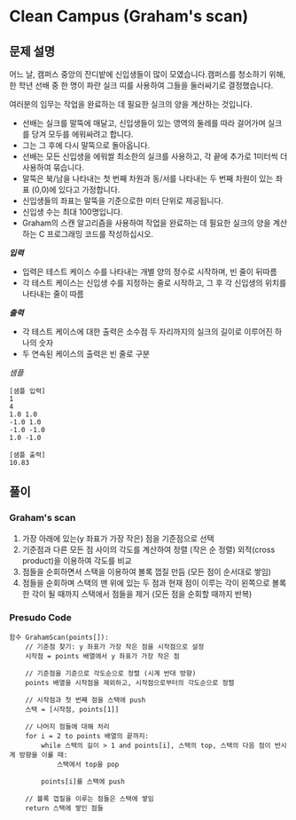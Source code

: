 # Clean Campus (Graham's scan)

## 문제 설명
어느 날, 캠퍼스 중앙의 잔디밭에 신입생들이 많이 모였습니다.캠퍼스를 청소하기 위해, 한 학년 선배 중 한 명이 파란 실크 띠를 사용하여 그들을 둘러싸기로 결정했습니다.

여러분의 임무는 작업을 완료하는 데 필요한 실크의 양을 계산하는 것입니다.

- 선배는 실크를 말뚝에 매달고, 신입생들이 있는 영역의 둘레를 따라 걸어가며 실크를 당겨 모두를 에워싸려고 합니다.
- 그는 그 후에 다시 말뚝으로 돌아옵니다.
- 선배는 모든 신입생을 에워쌀 최소한의 실크를 사용하고, 각 끝에 추가로 1미터씩 더 사용하여 묶습니다.
- 말뚝은 북/남을 나타내는 첫 번째 차원과 동/서를 나타내는 두 번째 차원이 있는 좌표 (0,0)에 있다고 가정합니다.
- 신입생들의 좌표는 말뚝을 기준으로한 미터 단위로 제공됩니다.
- 신입생 수는 최대 100명입니다.
- Graham의 스캔 알고리즘을 사용하여 작업을 완료하는 데 필요한 실크의 양을 계산하는 C 프로그래밍 코드를 작성하십시오.

***입력***
- 입력은 테스트 케이스 수를 나타내는 개별 양의 정수로 시작하며, 빈 줄이 뒤따름
- 각 테스트 케이스는 신입생 수를 지정하는 줄로 시작하고, 그 후 각 신입생의 위치를 나타내는 줄이 따름

***출력***
- 각 테스트 케이스에 대한 출력은 소수점 두 자리까지의 실크의 길이로 이루어진 하나의 숫자
- 두 연속된 케이스의 출력은 빈 줄로 구분
  
*샘플*
```
[샘플 입력]
1
4
1.0 1.0
-1.0 1.0
-1.0 -1.0
1.0 -1.0

[샘플 출력]
10.83
```

## 풀이
### Graham's scan
1. 가장 아래에 있는(y 좌표가 가장 작은) 점을 기준점으로 선택
2. 기준점과 다른 모든 점 사이의 각도를 계산하여 정렬 (작은 순 정렬)
    외적(cross product)을 이용하여 각도를 비교
3. 점들을 순회하면서 스택을 이용하여 볼록 껍질 만듬
    (모든 점이 순서대로 쌓임)
4. 점들을 순회하며 스택의 맨 위에 있는 두 점과 현재 점이 이루는 각이 왼쪽으로 볼록한 각이 될 때까지 스택에서 점들을 제거
   (모든 점을 순회할 때까지 반복)

### Presudo Code
```
함수 GrahamScan(points[]):
    // 기준점 찾기: y 좌표가 가장 작은 점을 시작점으로 설정
    시작점 = points 배열에서 y 좌표가 가장 작은 점

    // 기준점을 기준으로 각도순으로 정렬 (시계 반대 방향)
    points 배열을 시작점을 제외하고, 시작점으로부터의 각도순으로 정렬

    // 시작점과 첫 번째 점을 스택에 push
    스택 = [시작점, points[1]]

    // 나머지 점들에 대해 처리
    for i = 2 to points 배열의 끝까지:
        while 스택의 길이 > 1 and points[i], 스택의 top, 스택의 다음 점이 반시계 방향을 이룰 때:
            스택에서 top을 pop

        points[i]를 스택에 push

    // 볼록 껍질을 이루는 점들은 스택에 쌓임
    return 스택에 쌓인 점들

```